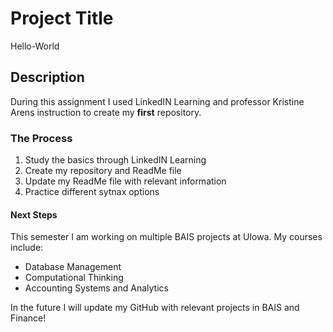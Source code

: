 # Project Title
Hello-World

## Description
During this assignment I used LinkedIN Learning and professor Kristine Arens instruction to create my **first** repository.

### The Process
1. Study the basics through LinkedIN Learning
2. Create my repository and ReadMe file
3. Update my ReadMe file with relevant information
4. Practice different sytnax options

#### Next Steps
This semester I am working on multiple BAIS projects at UIowa. My courses include:
- Database Management
- Computational Thinking
- Accounting Systems and Analytics

In the future I will update my GitHub with relevant projects in BAIS and Finance!
